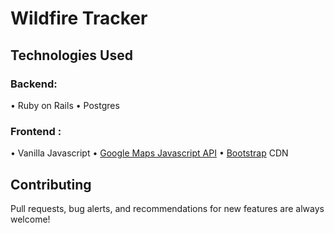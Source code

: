 # Wildfire Tracker


## Technologies Used
  ### Backend:
   • Ruby on Rails
   • Postgres

### Frontend :
   • Vanilla Javascript
   • [Google Maps Javascript API](https://developers.google.com/maps/documentation/javascript/tutorial)
   • [Bootstrap](https://getbootstrap.com/) CDN

## Contributing
Pull requests, bug alerts, and recommendations for new features are always welcome!
